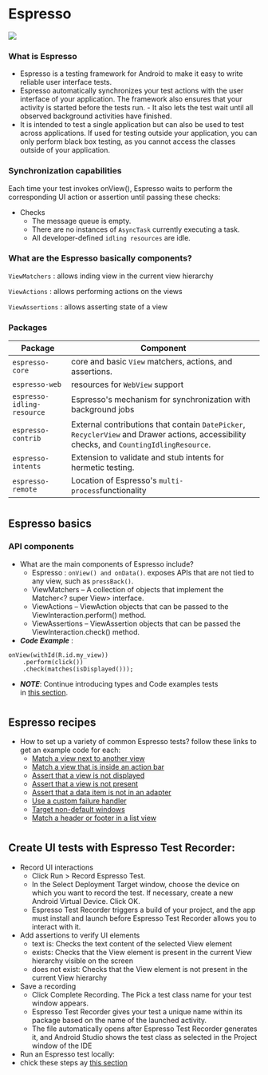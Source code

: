 # Espresso
![](https://riis.com/wp-content/uploads/2015/09/android-espresso-code-testing-1536x864.jpg)
###  What is Espresso
- Espresso is a testing framework for Android to make it easy to write reliable user interface tests.
- Espresso automatically synchronizes your test actions with the user interface of your application. The framework also ensures that your activity is started before the tests run. - It also lets the test wait until all observed background activities have finished.
- It is intended to test a single application but can also be used to test across applications. If used for testing outside your application, you can only perform black box testing, as you cannot access the classes outside of your application.
### Synchronization capabilities
Each time your test invokes onView(), Espresso waits to perform the corresponding UI action or assertion until passing these checks:
- Checks
  - The message queue is empty.
  - There are no instances of `AsyncTask` currently executing a task.
  - All developer-defined `idling resources` are idle.
### What are the Espresso basically components? 

`ViewMatchers` : allows inding view in the current view hierarchy

`ViewActions` : allows performing actions on the views

`ViewAssertions` : allows asserting state of a view
### Packages
|Package|Component|
|-------|---------|
|`espresso-core`|core and basic `View` matchers, actions, and assertions.|
|`espresso-web`|resources for `WebView` support|
|`espresso-idling-resource`|Espresso's mechanism for synchronization with background jobs|
|`espresso-contrib`|External contributions that contain `DatePicker`, `RecyclerView` and Drawer actions, accessibility checks, and `CountingIdlingResource`.|
|`espresso-intents`|Extension to validate and stub intents for hermetic testing.|
|`espresso-remote`|Location of Espresso's `multi-process`functionality|
#
## Espresso basics
### API components
- What are the main components of Espresso include?
  - Espresso :  `onView() and onData()`. exposes APIs that are not tied to any view, such as `pressBack()`.
  - ViewMatchers – A collection of objects that implement the Matcher<? super View> interface.
  - ViewActions – ViewAction objects that can be passed to the ViewInteraction.perform() method.
  - ViewAssertions – ViewAssertion objects that can be passed the ViewInteraction.check() method.
- ***Code Example*** :
```
onView(withId(R.id.my_view))
    .perform(click())
    .check(matches(isDisplayed()));
```

- ***NOTE***: Continue introducing types and Code examples tests in [this section](https://developer.android.com/training/testing/espresso/basics#finding-view).
#
## Espresso recipes
- How to set up a variety of common Espresso tests? follow these  links to get an example code for each: 
  - [Match a view next to another view](https://developer.android.com/training/testing/espresso/recipes#matching-view-next-to-view)
  - [Match a view that is inside an action bar](https://developer.android.com/training/testing/espresso/recipes#matching-view-inside-action-bar)
  - [Assert that a view is not displayed](https://developer.android.com/training/testing/espresso/recipes#asserting-view-not-displayed)
  - [Assert that a view is not present](https://developer.android.com/training/testing/espresso/recipes#asserting-view-not-present)
  - [Assert that a data item is not in an adapter](https://developer.android.com/training/testing/espresso/recipes#asserting-data-item-not-in-adapter)
  - [Use a custom failure handler](https://developer.android.com/training/testing/espresso/recipes#using-custom-failure-handler)
  - [Target non-default windows](https://developer.android.com/training/testing/espresso/recipes#targeting-non-default-windows)
  - [Match a header or footer in a list view](https://developer.android.com/training/testing/espresso/recipes#matching-header-or-footer)
#
## Create UI tests with Espresso Test Recorder:
- Record UI interactions
  - Click Run > Record Espresso Test.
  - In the Select Deployment Target window, choose the device on which you want to record the test. If necessary, create a new Android Virtual Device. Click OK.
  - Espresso Test Recorder triggers a build of your project, and the app must install and launch before Espresso Test Recorder allows you to interact with it. 
 - Add assertions to verify UI elements
   - text is: Checks the text content of the selected View element
   - exists: Checks that the View element is present in the current View hierarchy visible on the screen
   - does not exist: Checks that the View element is not present in the current View hierarchy
 - Save a recording
   - Click Complete Recording. The Pick a test class name for your test window appears.
   - Espresso Test Recorder gives your test a unique name within its package based on the name of the launched activity.
   - The file automatically opens after Espresso Test Recorder generates it, and Android Studio shows the test class as selected in the Project window of the IDE
 - Run an Espresso test locally:
  - chick these steps ay [this section](https://developer.android.com/studio/test/espresso-test-recorder#run-an-espresso-test-locally)
